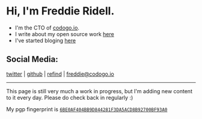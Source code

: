 # Hi, I'm Freddie Ridell.

+ I'm the CTO of [codogo.io](https://codogo.io).
+ I write about my open source work [here](/open-source/)
+ I've started bloging [here](/blog/)

## Social Media:
[twitter][twitter]
|
[github][github]
|
[refind][refind]
|
[freddie@codogo.io][email]

---

This page is still very much a work in progress, but I'm adding new content to it every day.
Please do check back in regularly :)

My pgp fingerprint is [`6BE0AF404BB9D844281F3DA5ACD8B92700BF93A0`](https://pgp.mit.edu/pks/lookup?op=vindex&search=0xACD8B92700BF93A0)

[refind]: https://refind.com/FreddieRidell?invite=6ea3358605
[twitter]: https://twitter.com/FreddieRidell
[github]: https://github.com/CodogoFreddie
[email]: mailto:freddie@codogo.io
